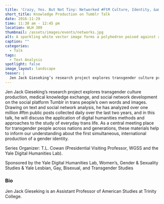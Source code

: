 ```yaml
---
title: 'Crazy, Yes. But Not Tiny: Networked #FtM Culture, Identity, &amp; Knowledge Production on Tumblr'
short_title: Knowledge Production on Tumblr Talk
date: 2016-11-29
time: 11:30 am - 12:45 pm
location: WLH 309
thumbnail: /assets/images/events/networks.jpg
alt: A sparkling white vector image forms a polyhedron poised against a midnight blue background
caption: ""
categories:
  - Talk
tags:
  - Text Analysis
spotlight: false
image_layout: landscape
teaser: |
  Jen Jack Gieseking’s research project explores transgender culture production, medical knowledge exchange, and social network development on the social platform Tumblr in trans people’s own words and images.
---
```

Jen Jack Gieseking’s research project explores transgender culture production, medical knowledge exchange, and social network development on the social platform Tumblr in trans people’s own words and images. Drawing on text and social network analysis, he has analyzed over one million #ftm public posts collected daily over the last two years, and in this talk, he will discuss the application of digital humanities methods and approaches to the study of everyday trans life. As a central meeting place for transgender people across nations and generations, these materials help to inform our understanding about the first simultaneous, international production of a gender identity.

Series Organizer: T.L. Cowan (Presidential Visiting Professor, WGSS and the Yale Digital Humanities Lab).

Sponsored by the Yale Digital Humanities Lab, Women’s, Gender &amp; Sexuality Studies &amp; Yale Lesbian, Gay, Bisexual, and Transgender Studies

### Bio
Jen Jack Gieseking is an Assistant Professor of American Studies at Trinity College.
